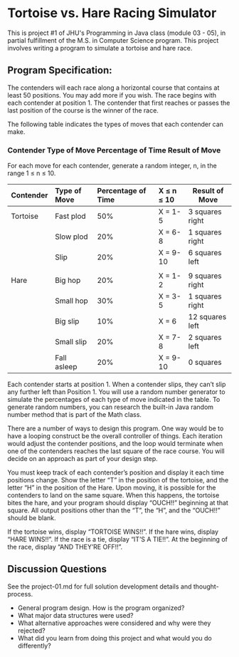 # Tortoise vs. Hare Racing Simulator

This is project #1 of JHU's Programming in Java class (module 03 - 05), in partial fulfillment of the M.S. in Computer Science program. This project involves writing a program to simulate a tortoise and hare race.

## Program Specification:

The contenders will each race along a horizontal course that contains at least 50 positions. You may add more if you wish. The race begins with each contender at position 1. The contender that first reaches or passes the last position of the course is the winner of the race.

The following table indicates the types of moves that each contender can make.

### Contender Type of Move Percentage of Time Result of Move

For each move for each contender, generate a random integer, n, in the range 1 ≤ n ≤ 10.

| Contender | Type of Move | Percentage of Time | X ≤ n ≤ 10 | Result of Move  |
| :-------- | :----------- | :----------------- | :--------- | --------------- |
| Tortoise  | Fast plod    | 50%                | X = 1-5    | 3 squares right |
|           | Slow plod    | 20%                | X = 6-8    | 1 squares right |
|           | Slip         | 20%                | X = 9-10   | 6 squares left  |
|           |              |                    |            |                 |
| Hare      | Big hop      | 20%                | X = 1-2    | 9 squares right |
|           | Small hop    | 30%                | X = 3-5    | 1 squares right |
|           | Big slip     | 10%                | X = 6      | 12 squares left |
|           | Small slip   | 20%                | X = 7-8    | 2 squares left  |
|           | Fall asleep  | 20%                | X = 9-10   | 0 squares       |

Each contender starts at position 1. When a contender slips, they can’t slip any further left than Position 1. You will use a random number generator to simulate the percentages of each type of move indicated in the table. To generate random numbers, you can research the built-in Java random number method that is part of the Math class.

There are a number of ways to design this program. One way would be to have a looping construct be the overall controller of things. Each iteration would adjust the contender positions, and the loop would terminate when one of the contenders reaches the last square of the race course. You will decide on an approach as part of your design step.

You must keep track of each contender’s position and display it each time positions change. Show the letter “T” in the position of the tortoise, and the letter “H” in the position of the Hare. Upon moving, it is possible for the contenders to land on the same square. When this happens, the tortoise bites the hare, and your program should display “OUCH!!” beginning at that square. All output positions other than the “T”, the “H”, and the “OUCH!!” should be blank.

If the tortoise wins, display “TORTOISE WINS!!”. If the hare wins, display “HARE WINS!!”. If the race is a tie, display “IT’S A TIE!!”. At the beginning of the race, display “AND THEY’RE OFF!!”.

## Discussion Questions

See the project-01.md for full solution development details and thought-process.

- General program design. How is the program organized?
- What major data structures were used?
- What alternative approaches were considered and why were they rejected?
- What did you learn from doing this project and what would you do differently?
